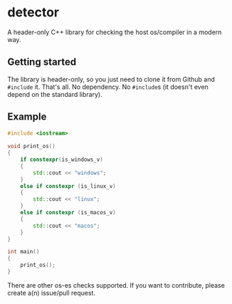 # detector
A header-only C++ library for checking the host os/compiler in a modern way.


## Getting started
The library is header-only, so you just need to clone it from Github and `#include` it. That's all. No dependency. No `#include`s (it doesn't even depend on the standard library).


## Example

``` c++
#include <iostream>
    
void print_os()
{
    if constexpr(is_windows_v)
    {
        std::cout << "windows";
    }
    else if constexpr (is_linux_v)
    {
        std::cout << "linux";
    }
    else if constexpr (is_macos_v)
    {
        std::cout << "macos";
    }
}

int main()
{
    print_os();
}
```

There are other os-es checks supported. If you want to contribute, please create a(n) issue/pull request.
